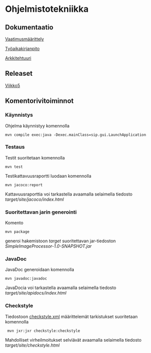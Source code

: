 # Ohjelmistotekniikka

## Dokumentaatio
[Vaatimusmäärittely](https://github.com/tumajote/ot-harjoitustyo/blob/master/dokumentaatio/vaatimusmaarittely.md)

[Työaikakirjanpito](https://github.com/tumajote/ot-harjoitustyo/blob/master/dokumentaatio/tuntikirjanpito.md)

[Arkkitehtuuri](https://github.com/tumajote/ot-harjoitustyo/blob/master/dokumentaatio/arkkitehtuuri.md)

## Releaset

[Viikko5](https://github.com/tumajote/ot-harjoitustyo/releases/tag/viikko5)

## Komentorivitoiminnot

### Käynnistys

Ohjelma käynnistyy komennolla
```
mvn compile exec:java -Dexec.mainClass=sip.gui.LaunchApplication
```

### Testaus

Testit suoritetaan komennolla

```
mvn test
```

Testikattavuusraportti luodaan komennolla

```
mvn jacoco:report
```

Kattavuusraporttia voi tarkastella avaamalla selaimella tiedosto _target/site/jacoco/index.html_

### Suoritettavan jarin generointi

Komento

```
mvn package
```

generoi hakemistoon _target_ suoritettavan jar-tiedoston _SimpleImageProcessor-1.0-SNAPSHOT.jar_

### JavaDoc

JavaDoc generoidaan komennolla

```
mvn javadoc:javadoc
```

JavaDocia voi tarkastella avaamalla selaimella tiedosto _target/site/apidocs/index.html_

### Checkstyle

Tiedostoon [checkstyle.xml](https://github.com/tumajote/ot-harjoitustyo/blob/master/SimpleImageProcessor/checkstyle.xml) määrittelemät tarkistukset suoritetaan komennolla

```
 mvn jxr:jxr checkstyle:checkstyle
```

Mahdolliset virheilmoitukset selviävät avaamalla selaimella tiedosto _target/site/checkstyle.html_

